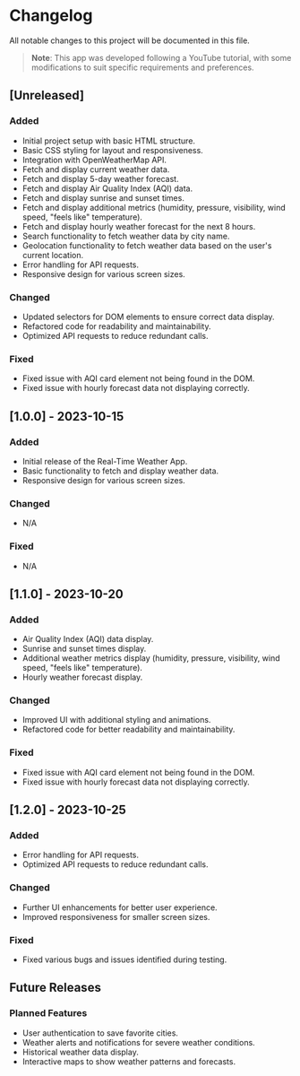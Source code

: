 # Changelog

All notable changes to this project will be documented in this file.

> **Note**: This app was developed following a YouTube tutorial, with some modifications to suit specific requirements and preferences.

## [Unreleased]

### Added
- Initial project setup with basic HTML structure.
- Basic CSS styling for layout and responsiveness.
- Integration with OpenWeatherMap API.
- Fetch and display current weather data.
- Fetch and display 5-day weather forecast.
- Fetch and display Air Quality Index (AQI) data.
- Fetch and display sunrise and sunset times.
- Fetch and display additional metrics (humidity, pressure, visibility, wind speed, "feels like" temperature).
- Fetch and display hourly weather forecast for the next 8 hours.
- Search functionality to fetch weather data by city name.
- Geolocation functionality to fetch weather data based on the user's current location.
- Error handling for API requests.
- Responsive design for various screen sizes.

### Changed
- Updated selectors for DOM elements to ensure correct data display.
- Refactored code for readability and maintainability.
- Optimized API requests to reduce redundant calls.

### Fixed
- Fixed issue with AQI card element not being found in the DOM.
- Fixed issue with hourly forecast data not displaying correctly.

## [1.0.0] - 2023-10-15

### Added
- Initial release of the Real-Time Weather App.
- Basic functionality to fetch and display weather data.
- Responsive design for various screen sizes.

### Changed
- N/A

### Fixed
- N/A

## [1.1.0] - 2023-10-20

### Added
- Air Quality Index (AQI) data display.
- Sunrise and sunset times display.
- Additional weather metrics display (humidity, pressure, visibility, wind speed, "feels like" temperature).
- Hourly weather forecast display.

### Changed
- Improved UI with additional styling and animations.
- Refactored code for better readability and maintainability.

### Fixed
- Fixed issue with AQI card element not being found in the DOM.
- Fixed issue with hourly forecast data not displaying correctly.

## [1.2.0] - 2023-10-25

### Added
- Error handling for API requests.
- Optimized API requests to reduce redundant calls.

### Changed
- Further UI enhancements for better user experience.
- Improved responsiveness for smaller screen sizes.

### Fixed
- Fixed various bugs and issues identified during testing.

## Future Releases

### Planned Features
- User authentication to save favorite cities.
- Weather alerts and notifications for severe weather conditions.
- Historical weather data display.
- Interactive maps to show weather patterns and forecasts.
